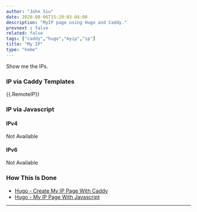 ```yaml
---
author: "John Siu"
date: 2020-08-06T15:29:03-04:00
description: "MyIP page using Hugo and Caddy."
prevnext : false
related: false
tags: ["caddy","hugo","myip","ip"]
title: "My IP"
type: "home"
---
```

Show me the IPs.
<!--more-->

### IP via Caddy Templates

{{.RemoteIP}}

### IP via Javascript

#### IPv4

<div id="myip4">Not Available</div>

#### IPv6

<div id="myip6">Not Available</div>

### How This Is Done

- [Hugo - Create My IP Page With Caddy](/blog/hugo-caddy-myip/)
- [Hugo - My IP Page With Javascript](/blog/hugo-caddy-myip-js/)

---

<script>
function myip(ipv){
  fetch('//myip'+ipv+'.jsiu.dev')
    .then(r=>r.text())
    .then(t=>document.getElementById('myip'+ipv).innerHTML=t)
}
myip(4)
myip(6)
</script>